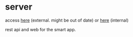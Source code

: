 server
======

access [here](http://fierce-meadow-3934.herokuapp.com/) (external. might be out of date)
or [here](http://10.197.34.101:5000/) (internal)

rest api and web for the smart app.
